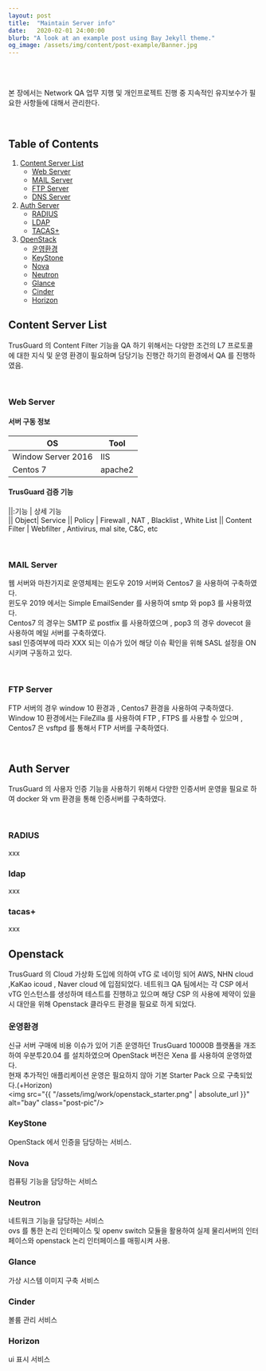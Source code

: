 ```yaml
---
layout: post
title:  "Maintain Server info"
date:   2020-02-01 24:00:00
blurb: "A look at an example post using Bay Jekyll theme."
og_image: /assets/img/content/post-example/Banner.jpg
---
```

<br />
<br />


본 장에서는 Network QA 업무 지행 및 개인프로젝트 진행 중 지속적인 유지보수가 필요한 사항들에 대해서 관리한다.

<br />


## Table of Contents
1. [Content Server List](#content-server-list)
    * [Web Server](#web-server)
    * [MAIL Server](#mail-server)
    * [FTP Server](#ftp-server)
    * [DNS Server](#dns-server)
2. [Auth Server](#auth-server)
    * [RADIUS](#radius)
    * [LDAP](#ldap)
    * [TACAS+](#tacas+)
3. [OpenStack](#openstack)
    * [운영환경](#운영환경)
    * [KeyStone](#keystone)
    * [Nova](#nova)
    * [Neutron](#neutron)
    * [Glance](#glance)
    * [Cinder](#cinder)
    * [Horizon](#horizon)

## Content Server List
TrusGuard 의 Content Filter 기능을 QA 하기 위해서는 다양한 조건의 L7 프로토콜에 대한 지식 및 운영 환경이 필요하며 담당기능 진행간 하기의 환경에서 QA 를 진행하였음. 

<br />

### Web Server
#### 서버 구동 정보
|OS |Tool   
|---|---
| Window Server 2016|  IIS  
| Centos 7 | apache2 

#### TrusGuard 검증 기능
||:기능 | 상세 기능   
|| Object| Service 
|| Policy | Firewall , NAT , Blacklist , White List 
|| Content Filter  | Webfilter , Antivirus, mal site, C&C, etc

<br />

### MAIL Server
 웹 서버와 마찬가지로 운영체제는 윈도우 2019 서버와 Centos7 을 사용하여 구축하였다. 
 <br />
 윈도우 2019 에서는 Simple EmailSender 를 사용하여 smtp 와 pop3 를 사용하였다. 
 <br />
 Centos7 의 경우는 SMTP 로 postfix 를 사용하였으며 , pop3 의 경우 dovecot 을 사용하여 메일 서버를 구축하였다. 
 <br />
 sasl 인증여부에 따라 XXX 되는 이슈가 있어 해당 이슈 확인을 위해 SASL 설정을 ON 시키며 구동하고 있다. 

<br />

### FTP Server
 FTP 서버의 경우 window 10 환경과 , Centos7 환경을 사용하여 구축하였다. 
 <br />
 Window 10 환경에서는 FileZilla 를 사용하여 FTP , FTPS 를 사용할 수 있으며 , Centos7 은 vsftpd 를 통해서 FTP 서버를 구축하였다. 

<br />

## Auth Server 
 TrusGuard 의 사용자 인증 기능을 사용하기 위해서 다양한 인증서버 운영을 필요로 하여 docker 와 vm 환경을 통해 인증서버를 구축하였다. 

<br />

### RADIUS
 xxx
<br />

### ldap
 xxx
<br />

### tacas+
 xxx
<br />

## Openstack
 TrusGuard 의 Cloud 가상화 도입에 의하여 vTG 로 네이밍 되어 AWS, NHN cloud ,KaKao icoud , Naver cloud 에 입점되었다. 네트워크 QA 팀에서는 각 CSP 에서 vTG 인스턴스를 생성하며 테스트를 진행하고 있으며 해당 CSP 의 사용에 제약이 있을 시 대안을 위해 Openstack 클라우드 환경을 필요로 하게 되었다. 

### 운영환경
 신규 서버 구매에 비용 이슈가 있어 기존 운영하던 TrusGuard 10000B 플랫폼을 개조하여 우분투20.04 를 설치하였으며 OpenStack 버전은 Xena 를 사용하여 운영하였다.  
 현재 추가적인 애플리케이션 운영은 필요하지 않아 기본 Starter Pack 으로 구축되었다.(+Horizon)
<br />
<img src="{{ "/assets/img/work/openstack_starter.png" | absolute_url }}" alt="bay" class="post-pic"/>


### KeyStone
 OpenStack 에서 인증을 담당하는 서비스.
<br />

### Nova
 컴퓨팅 기능을 담당하는 서비스 
<br />

### Neutron
 네트워크 기능을 담당하는 서비스 <br />
  ovs 를 통한 논리 인터페이스 및 openv switch 모듈을 활용하여 실제 물리서버의 인터페이스와 openstack 논리 인터페이스를 매핑시켜 사용. 
<br />

### Glance
 가상 시스템 이미지 구축 서비스
<br />

### Cinder
 볼륨 관리 서비스
<br />

### Horizon
 ui 표시 서비스
